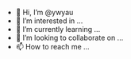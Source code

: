- 👋 Hi, I’m @ywyau
- 👀 I’m interested in ...
- 🌱 I’m currently learning ...
- 💞️ I’m looking to collaborate on ...
- 📫 How to reach me ...

<!---
ywyau/ywyau is a ✨ special ✨ repository because its `README.md` (this file) appears on your GitHub profile.
You can click the Preview link to take a look at your changes.
--->
